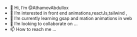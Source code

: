 - 👋 Hi, I’m @AthamovAbdullox
- 👀 I’m interested in front end animations,reactJs,tailwind ,
- 🌱 I’m currently learning gsap and mation animations in web 
- 💞️ I’m looking to collaborate on ...
- 📫 How to reach me ...

<!---
AthamovAbdullox/AthamovAbdullox is a ✨ special ✨ repository because its `README.md` (this file) appears on your GitHub profile.
You can click the Preview link to take a look at your changes.
--->
